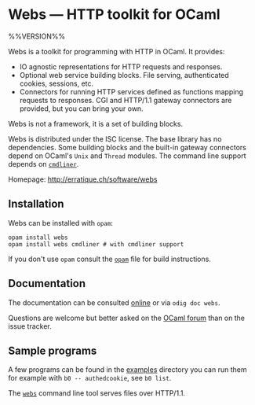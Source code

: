 Webs — HTTP toolkit for OCaml
=============================
%%VERSION%%

Webs is a toolkit for programming with HTTP in OCaml. It provides:

* IO agnostic representations for HTTP requests and responses.
* Optional web service building blocks. File serving, authenticated
  cookies, sessions, etc.
* Connectors for running HTTP services defined as functions mapping
  requests to responses. CGI and HTTP/1.1 gateway connectors are
  provided, but you can bring your own.

Webs is not a framework, it is a set of building blocks.

Webs is distributed under the ISC license. The base library has no
dependencies. Some building blocks and the built-in gateway connectors
depend on OCaml's `Unix` and `Thread` modules. The command line
support depends on [`cmdliner`].

Homepage: <http://erratique.ch/software/webs>  

[`cmdliner`]: https://erratique.ch/software/cmdliner

## Installation

Webs can be installed with `opam`:

    opam install webs
    opam install webs cmdliner # with cmdliner support

If you don't use `opam` consult the [`opam`](opam) file for build
instructions.

## Documentation

The documentation can be consulted [online] or via `odig doc webs`.

Questions are welcome but better asked on the [OCaml forum] than on
the issue tracker.

[online]: https://erratique.ch/software/webs/doc
[OCaml forum]: https://discuss.ocaml.org/

## Sample programs 

A few programs can be found in the [examples](examples) directory you 
can run them for example with `b0 -- authedcookie`, see `b0 list`. 

The [`webs`](examples/webs_tool.ml) command line tool serves files
over HTTP/1.1.
